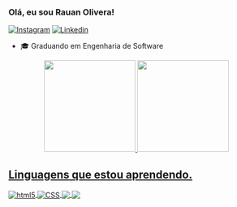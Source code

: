 ### Olá, eu sou Rauan Olivera!

[![Instagram](https://img.shields.io/badge/Instagram-E4405F?style=for-the-badge&logo=instagram&logoColor=white)](https://www.instagram.com/_rauansouza/) 
[![Linkedin](https://img.shields.io/badge/LinkedIn-0077B5?style=for-the-badge&logo=linkedin&logoColor=white)](https://www.linkedin.com/in/rauan-oliveira-52309424b/)


- 🎓 Graduando em Engenharia de Software


 <div align="center">
  <a href="https://github.com/rauanoliveira">
  <img height="180em" src="https://github-readme-stats.vercel.app/api?username=rauanoliveira&show_icons=true&theme=dark&include_all_commits=true&count_private=true"/>
  <img height="180em" src="https://github-readme-stats.vercel.app/api/top-langs/?username=rauanoliveira&layout=compact&langs_count=7&theme=dark"/>
</div>



  
  ## Linguagens que estou aprendendo.
  
  
  <div style="display: inline block">
<img align="center" alt="html5" src="https://img.shields.io/badge/HTML-e61700?style=for-the-badge&logo=html5&logoColor=white">
    <img align="center" alt="CSS" src="https://img.shields.io/badge/CSS3-1572B6?style=for-the-badge&logo=css3&logoColor=white"/>
   <img align="center" altr="JS" src="https://img.shields.io/badge/Javascript-F0DB4F?style=for-the-badge&labelColor=black&logo=javascript&logoColor=F0DB4F"/>
   <img align="center" altr="python" src="https://img.shields.io/pypi/pyversions/:packageName"/>
</div><br/>
